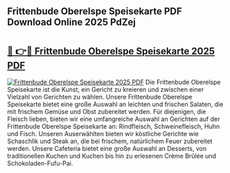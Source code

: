 ## Frittenbude Oberelspe Speisekarte PDF Download Online 2025 PdZej

# <h2><a href="http://gcdyew1.nevu.top/?p=Frittenbude+Oberelspe+Speisekarte">🔗 👉🔴 Frittenbude Oberelspe Speisekarte 2025 PDF</a></h2>

[![Frittenbude Oberelspe Speisekarte 2025 PDF](https://i.imgur.com/dBaPXMq.png)](http://gcdyew1.nevu.top/?p=Frittenbude+Oberelspe+Speisekarte)
Die Frittenbude Oberelspe Speisekarte ist die Kunst, ein Gericht zu kreieren und zwischen einer Vielzahl von Gerichten zu wählen. Unsere Frittenbude Oberelspe Speisekarte bietet eine große Auswahl an leichten und frischen Salaten, die mit frischem Gemüse und Obst zubereitet werden. Für diejenigen, die Fleisch lieben, bieten wir eine umfangreiche Auswahl an Gerichten auf der Frittenbude Oberelspe Speisekarte an: Rindfleisch, Schweinefleisch, Huhn und Fisch. Unseren Auserwählten bieten wir köstliche Gerichte wie Schaschlik und Steak an, die bei frischem, natürlichem Feuer zubereitet werden. Unsere Cafeteria bietet eine große Auswahl an Desserts, von traditionellen Kuchen und Kuchen bis hin zu erlesenen Crème Brûlée und Schokoladen-Fufu-Pai.
